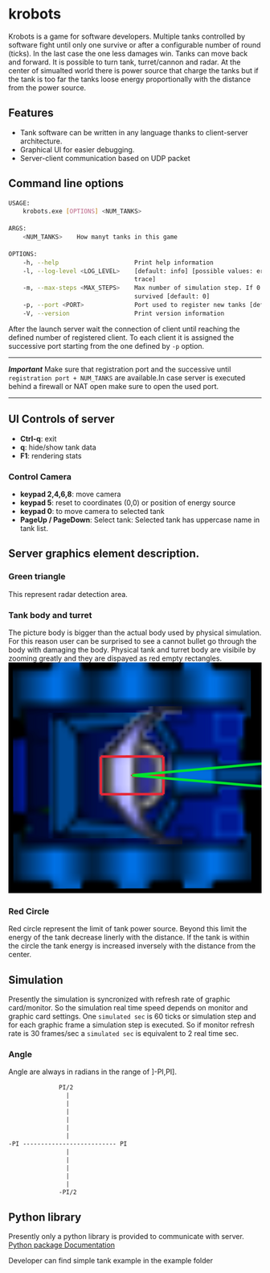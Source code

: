 # krobots
Krobots is a game for software developers. 
Multiple tanks controlled by software fight until only one survive or after a configurable number of round (ticks). In the last case the one less damages win.
Tanks can move back and forward. It is possible to turn tank, turret/cannon and radar.
At the center of simualted world there is power source that charge the tanks but if the tank is too far the tanks loose energy proportionally with the distance from the power source.

## Features
* Tank software can be written in any language thanks to client-server architecture.
* Graphical UI for easier debugging.
* Server-client communication based on UDP packet

## Command line options
```bash
USAGE:
    krobots.exe [OPTIONS] <NUM_TANKS>

ARGS:
    <NUM_TANKS>    How manyt tanks in this game

OPTIONS:
    -h, --help                     Print help information
    -l, --log-level <LOG_LEVEL>    [default: info] [possible values: error, warn, info, debug,
                                   trace]
    -m, --max-steps <MAX_STEPS>    Max number of simulation step. If 0 no end until only one
                                   survived [default: 0]
    -p, --port <PORT>              Port used to register new tanks [default: 55230]
    -V, --version                  Print version information

```

After the launch server wait the connection of client until reaching the defined number of registered client.
To each client it is assigned the successive port starting from the one defined by `-p` option.
***
***Important*** Make sure that registration port and the successive until `registration port + NUM_TANKS` are available.In case server is executed behind a firewall or NAT open make sure to open the used port.
***

## UI Controls of server
* **Ctrl-q**: exit
* **q**: hide/show tank data 
* **F1**: rendering stats

### Control Camera
* **keypad 2,4,6,8**: move camera
* **keypad 5**: reset to coordinates (0,0) or position of energy source
* **keypad 0**: to move camera to selected tank 
* **PageUp / PageDown**: Select tank: Selected tank has uppercase name in tank list.

## Server graphics element description.

### Green triangle 
This represent radar detection area.

### Tank body and turret
The picture body is bigger than the actual body used by physical simulation. For this reason user can be surprised to see
a cannot bullet go through the body with damaging the body. Physical tank and turret body are visibile by zooming greatly and they are dispayed as red empty rectangles.
![alt text](doc1.png "Title")

### Red Circle
Red circle represent the limit of tank power source. Beyond this limit the energy of the tank decrease linerly with the distance. If the tank is within the circle the tank energy is increased inversely with the distance from the center.

## Simulation
Presently the simulation is syncronized with refresh rate of graphic card/monitor. So the simulation real time speed depends on monitor and graphic card settings.
One `simulated sec` is 60 ticks or simulation step and for each graphic frame a simulation step is executed. So if monitor refresh rate is 30 frames/sec a `simulated sec` is equivalent to 2 real time sec.

### Angle 
Angle are always in radians in the range of ]-PI,PI]. 
```
              PI/2
                |            
                |
                |
                |
                |
                |
-PI -------------------------- PI
                |
                |
                |
                |
                |
              -PI/2

```

## Python library
Presently only a python library is provided to communicate with server.
[Python package Documentation](./python/docs/singlehtml/index.html)

Developer can find simple tank example in the example folder





